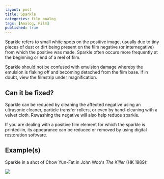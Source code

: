 ```yaml
---
layout: post
title: Sparkle
categories: film analog
tags: [Analog, Film]
published: true
---
```


Sparkle refers to small white spots on the positive image, usually due to tiny pieces of dust or dirt being present on the film negative (or internegative) from which the positive was made. Sparkle often occurs more frequently at the beginning or end of a reel of film.

Sparkle should not be confused with emulsion damage whereby the emulsion is flaking off and becoming detached from the film base. If in doubt, view the filmstrip under magnification.

## Can it be fixed?

Sparkle can be reduced by cleaning the affected negative using an ultrasonic cleaner, particle transfer rollers, or even by hand-cleaning with a velvet cloth. Rewashing the negative will also help reduce sparkle.

If you are dealing with a positive film element for which the sparkle is printed-in, its appearance can be reduced or removed by using digital restoration software.

## Example(s)

Sparkle in a shot of Chow Yun-Fat in John Woo's _The Killer_ (HK 1989):

<img src="{{ site.baseurl }}/images/sparkle_TheKiller_1989.gif">
